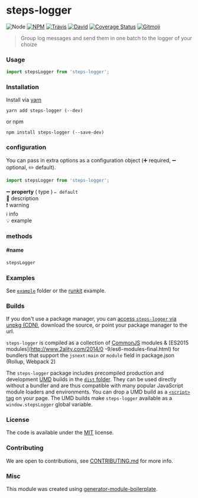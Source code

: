 # steps-logger

![Node](https://img.shields.io/node/v/steps-logger.svg?style=flat-square)
[![NPM](https://img.shields.io/npm/v/steps-logger.svg?style=flat-square)](https://www.npmjs.com/package/steps-logger)
[![Travis](https://img.shields.io/travis/danielo515/steps-logger/master.svg?style=flat-square)](https://travis-ci.org/danielo515/steps-logger)
[![David](https://img.shields.io/david/danielo515/steps-logger.svg?style=flat-square)](https://david-dm.org/danielo515/steps-logger)
[![Coverage Status](https://img.shields.io/coveralls/danielo515/steps-logger.svg?style=flat-square)](https://coveralls.io/github/danielo515/steps-logger)
[![Gitmoji](https://img.shields.io/badge/gitmoji-%20😜%20😍-FFDD67.svg?style=flat-square)](https://gitmoji.carloscuesta.me/)

> Group log messages and send them in one batch to the logger of your choize

### Usage

```js
import stepsLogger from 'steps-logger';

```

### Installation

Install via [yarn](https://github.com/yarnpkg/yarn)

	yarn add steps-logger (--dev)

or npm

	npm install steps-logger (--save-dev)


### configuration

You can pass in extra options as a configuration object (➕ required, ➖ optional, ✏️ default).

```js
import stepsLogger from 'steps-logger';

```

➖ **property** ( type ) ` ✏️ default `
<br/> 📝 description
<br/> ❗️ warning
<br/> ℹ️ info
<br/> 💡 example

### methods

#### #name

```js
stepsLogger

```

### Examples

See [`example`](example/script.js) folder or the [runkit](https://runkit.com/danielo515/steps-logger) example.

### Builds

If you don't use a package manager, you can [access `steps-logger` via unpkg (CDN)](https://unpkg.com/steps-logger/), download the source, or point your package manager to the url.

`steps-logger` is compiled as a collection of [CommonJS](http://webpack.github.io/docs/commonjs.html) modules & [ES2015 modules](http://www.2ality.com/2014/0
  -9/es6-modules-final.html) for bundlers that support the `jsnext:main` or `module` field in package.json (Rollup, Webpack 2)

The `steps-logger` package includes precompiled production and development [UMD](https://github.com/umdjs/umd) builds in the [`dist` folder](https://unpkg.com/steps-logger/dist/). They can be used directly without a bundler and are thus compatible with many popular JavaScript module loaders and environments. You can drop a UMD build as a [`<script>` tag](https://unpkg.com/steps-logger) on your page. The UMD builds make `steps-logger` available as a `window.stepsLogger` global variable.

### License

The code is available under the [MIT](LICENSE) license.

### Contributing

We are open to contributions, see [CONTRIBUTING.md](CONTRIBUTING.md) for more info.

### Misc

This module was created using [generator-module-boilerplate](https://github.com/duivvv/generator-module-boilerplate).
